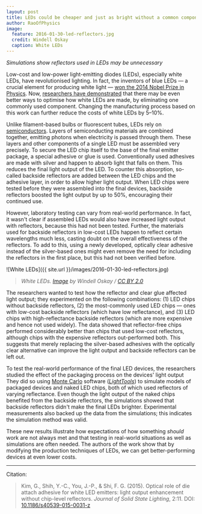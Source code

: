 ```yaml
---
layout: post
title: LEDs could be cheaper and just as bright without a common component
author: RaoOfPhysics
image:
  feature: 2016-01-30-led-reflectors.jpg
  credit: Windell Oskay
  caption: White LEDs
---
```


_Simulations show reflectors used in LEDs may be unnecessary_

Low-cost and low-power light-emitting diodes (LEDs), especially white LEDs, have revolutionised lighting.
In fact, the inventors of blue LEDs &mdash; a crucial element for producing white light &mdash; [won the 2014 Nobel Prize in Physics](http://www.nature.com/news/nobel-for-blue-led-that-revolutionized-lighting-1.16092).
Now, [researchers have demonstrated](http://dx.doi.org/10.1186/s40539-015-0031-z) that there may be even better ways to optimise how white LEDs are made, by eliminating one commonly used component.
Changing the manufacturing process based on this work can further reduce the costs of white LEDs by 5–10%.

<!--break-->

Unlike filament-based bulbs or fluorescent tubes, LEDs rely on [semiconductors](https://en.wikipedia.org/wiki/Semiconductor).
Layers of semiconducting materials are combined together, emitting photons when electricity is passed through them.
These layers and other components of a single LED must be assembled very precisely.
To secure the LED chip itself to the base of the final emitter package, a special adhesive or glue is used.
Conventionally used adhesives are made with silver and happen to absorb light that falls on them.
This reduces the final light output of the LED.
To counter this absorption, so-called backside reflectors are added between the LED chips and the adhesive layer, in order to allow higher light output.
When LED chips were tested before they were assembled into the final devices, backside reflectors boosted the light output by up to 50%, encouraging their continued use.

However, laboratory testing can vary from real-world performance.
In fact, it wasn't clear if assembled LEDs would also have increased light output with reflectors, because this had not been tested.
Further, the materials used for backside reflectors in low-cost LEDs happen to reflect certain wavelengths much less, casting doubt on the overall effectiveness of the reflectors.
To add to this, using a newly developed, optically clear adhesive instead of the silver-based ones might even remove the need for including the reflectors in the first place, but this had not been verified before.

![White LEDs]({{ site.url }}/images/2016-01-30-led-reflectors.jpg)

> _White LEDs. [Image](https://www.flickr.com/photos/oskay/2230059807/) by Windell Oskay / [CC BY 2.0](https://creativecommons.org/licenses/by/2.0/)_

The researchers wanted to test how the reflector and clear glue affected light output; they experimented on the following combinations: (1) LED chips without backside reflectors, (2) the most-commonly used LED chips &mdash; ones with low-cost backside reflectors (which have low reflectance), and (3) LED chips with high-reflectance backside reflectors (which are more expensive and hence not used widely).
The data showed that reflector-free chips performed considerably better than chips that used low-cost reflectors, although chips with the expensive reflectors out-performed both.
This suggests that merely replacing the silver-based adhesives with the optically clear alternative can improve the light output and backside reflectors can be left out.

To test the real-world performance of the final LED devices, the researchers studied the effect of the packaging process on the devices' light output
They did so using [Monte Carlo](https://en.wikipedia.org/wiki/Monte_Carlo_method) software ([*LightTools*](https://optics.synopsys.com/lighttools/lighttools-feature-details.html)) to simulate models of packaged devices and naked LED chips, both of which used reflectors of varying reflectance.
Even though the light output of the naked chips benefited from the backside reflectors, the simulations showed that backside reflectors didn't make the final LEDs brighter.
Experimental measurements also backed up the data from the simulations; this indicates the simulation method was valid.

These new results illustrate how expectations of how something *should* work are not always met and that testing in real-world situations as well as simulations are often needed.
The authors of the work show that by modifying the production techniques of LEDs, we can get better-performing devices at even lower costs.

---
Citation:

> Kim, G., Shih, Y.-C., You, J.-P., & Shi, F. G. (2015). Optical role of die attach adhesive for white LED emitters: light output enhancement without chip-level reflectors. _Journal of Solid State Lighting_, 2:11. DOI: [10.1186/s40539-015-0031-z](http://dx.doi.org/10.1186/s40539-015-0031-z)
